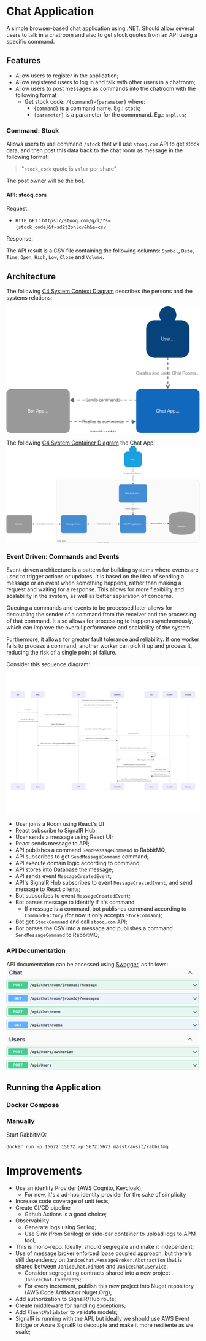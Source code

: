 # Chat Application
A simple browser-based chat application using .NET.
Should allow several users to talk in a chatroom and also to get stock quotes from an API using a specific command.

## Features
- Allow users to register in the application;
- Allow registered users to log in and talk with other users in a chatroom;
- Allow users to post messages as commands into the chatroom with the following format
    - Get stock code: `/{command}={parameter}` where:
        - `{command}` is a command name. Eg.: `stock`;
        - `{parameter}` is a parameter for the commmand. Eg.: `aapl.us`;

### Command: Stock
Allows users to use command `/stock` that will use `stooq.com` API to get stock data, and then post this data back to the chat room as message in the following format: 
> "`stock_code` quote is `value` per share"

The post owner will be the bot.

#### API: stooq.com
Request:
- `HTTP GET` : `https://stooq.com/q/l/?s={stock_code}&f=sd2t2ohlcv&h&e=csv`

Response:

The API result is a CSV file containing the following columns:
`Symbol`, `Date`, `Time`, `Open`, `High`, `Low`, `Close` and `Volume`.


## Architecture
The following [C4 System Context Diagram](https://c4model.com/#SystemContextDiagram) describes the persons and the systems relations:

![C4 System Context Diagram](docs/images/chat-diagram-C4-Context.drawio.svg)


The following [C4 System Container Diagram](https://c4model.com/#ContainerDiagram) the Chat App:
![C4 System Container Diagram](docs/images/chat-diagram-C4-Container.drawio.svg)


### Event Driven: Commands and Events
Event-driven architecture is a pattern for building systems where events are used to trigger actions or updates. It is based on the idea of sending a message or an event when something happens, rather than making a request and waiting for a response. This allows for more flexibility and scalability in the system, as well as better separation of concerns.

Queuing a commands and events to be processed later allows for decoupling the sender of a command from the receiver and the processing of that command. It also allows for processing to happen asynchronously, which can improve the overall performance and scalability of the system.

Furthermore, it allows for greater fault tolerance and reliability. If one worker fails to process a command, another worker can pick it up and process it, reducing the risk of a single point of failure.


Consider this sequence diagram:
![Sequence Diagram](docs/images/sequence-diagram.png)

- User joins a Room using React's UI
- React subscribe to SignalR Hub;
- User sends a message using React UI;
- React sends message to API;
- API publishes a command `SendMessageCommand` to RabbitMQ;
- API subscribes to get `SendMessageCommand` command;
- API execute domain logic according to command;
- API stores into Database the message;
- API sends event `MessageCreatedEvent`;
- API's SignalR Hub subscribes to event `MessageCreatedEvent`, and send message to React clients;
- Bot subscribes to event `MessageCreatedEvent`;
- Bot parses message to identify if it's command
    - If message is a command, bot publishes command according to `CommandFactory` (for now it only accepts `StockCommand`);
- Bot get `StockCommand` and call `stooq.com` API;
- Bot parses the CSV into a message and publishes a command `SendMessageCommand` to RabbitMQ;


### API Documentation
API documentation can be accessed using [Swagger](https://localhost:7073/swagger), as follows:
![Swagger API Documentation](docs/images/api-doc-swagger.png)

## Running the Application

### Docker Compose

### Manually

Start RabbitMQ:
```
docker run -p 15672:15672 -p 5672:5672 masstransit/rabbitmq
```

# Improvements
- Use an identity Provider (AWS Cognito, Keycloak);
    - For now, it's a ad-hoc identity provider for the sake of simplicity
- Increase code coverage of unit tests;
- Create CI/CD pipeline
    - Github Actions is a good choice;
- Observability 
    - Generate logs using Serilog;
    - Use Sink (from Serilog) or side-car container to upload logs to APM tool;
- This is mono-repo. Ideally, should segregate and make it independent;
- Use of message broker enforced loose coupled approach, but there's still dependency on `JaniceChat.MessageBroker.Abstraction` that is shared between `JaniceChat.FinBot` and `JaniceChat.Service`.
    - Consider segregating contracts shared into a new project `JaniceChat.Contracts`;
    - For every increment, publish this new project into Nuget repository (AWS Code Artifact or Nuget.Org);
- Add authorization to SignalR/Hub route;
- Create middleware for handling exceptions;
- Add `FluentValidator` to validate models;
- SignalR is running with the API, but ideally we should use AWS Event Bridge or Azure SignalR to decouple and make it more resiliente as we scale;